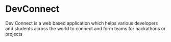 # DevConnect
Dev Connect is a web based application which helps various developers and students across the world to connect and form teams for hackathons or projects
